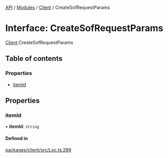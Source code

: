 [API](../API.md) / [Modules](../modules.md) / [Client](../modules/Client.md) / CreateSofRequestParams

# Interface: CreateSofRequestParams

[Client](../modules/Client.md).CreateSofRequestParams

## Table of contents

### Properties

- [itemId](Client.CreateSofRequestParams.md#itemid)

## Properties

### itemId

• **itemId**: `string`

#### Defined in

[packages/client/src/Loc.ts:289](https://github.com/logion-network/logion-api/blob/main/packages/client/src/Loc.ts#L289)
